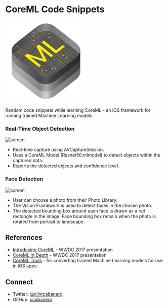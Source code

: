 # CoreML Code Snippets

![icon](imgs/coreml_logo.png)

Random code snippets while learning CoreML - an iOS framework for running trained Machine Learning models.

### Real-Time Object Detection

![screen](imgs/RealTimeObjectDetection.gif)

* Real-time capture using AVCaptureSession.
* Uses a CoreML Model (Resnet50.mlmodel) to detect objects within the captured data.
* Reports the detected objects and confidence level.

### Face Detection

![screen](imgs/FaceDetection.gif)

* User can choose a photo from their Photo Library.
* The Vision Framework is used to detect faces in the chosen photo.
* The detected bounding box around each face is drawn as a red rectangle in the image. Face bounding box remain when the photo is rotated from portrait to landscape.

<!--
### Converting a Machine Learning Model with CoreML Tools
-->

## References

* [Introducing CoreML](https://developer.apple.com/videos/play/wwdc2017/703/) - WWDC 2017 presentation
* [CoreML In Depth](https://developer.apple.com/videos/play/wwdc2017/710/) - WWDC 2017 presentation
* [CoreML Tools](https://pypi.python.org/pypi/coremltools) - for converting trained Machine Learning models for use in iOS apps.

## Connect

* Twitter: [@clintcabanero](http://twitter.com/clintcabanero)
* GitHub: [ccabanero](http:///github.com/ccabanero)
